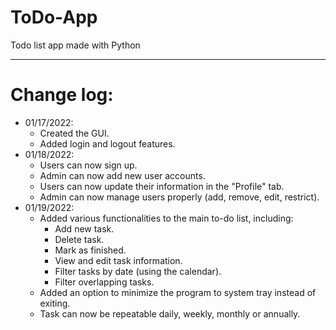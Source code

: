 # ToDo-App
Todo list app made with Python
___________________________________________
# Change log:
- 01/17/2022: 
  - Created the GUI.
  - Added login and logout features.
- 01/18/2022:
  - Users can now sign up.
  - Admin can now add new user accounts.
  - Users can now update their information in the "Profile" tab.
  - Admin can now manage users properly (add, remove, edit, restrict).
- 01/19/2022:
  - Added various functionalities to the main to-do list, including:
    - Add new task.
    - Delete task.
    - Mark as finished.
    - View and edit task information.
    - Filter tasks by date (using the calendar).
    - Filter overlapping tasks.
  - Added an option to minimize the program to system tray instead of exiting.
  - Task can now be repeatable daily, weekly, monthly or annually.